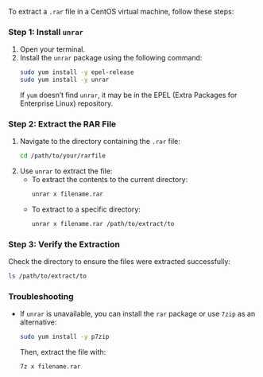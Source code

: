 To extract a `.rar` file in a CentOS virtual machine, follow these steps:

### Step 1: Install `unrar`
1. Open your terminal.
2. Install the `unrar` package using the following command:
   ```bash
   sudo yum install -y epel-release
   sudo yum install -y unrar
   ```
   If `yum` doesn’t find `unrar`, it may be in the EPEL (Extra Packages for Enterprise Linux) repository.

### Step 2: Extract the RAR File
1. Navigate to the directory containing the `.rar` file:
   ```bash
   cd /path/to/your/rarfile
   ```
2. Use `unrar` to extract the file:
   - To extract the contents to the current directory:
     ```bash
     unrar x filename.rar
     ```
   - To extract to a specific directory:
     ```bash
     unrar x filename.rar /path/to/extract/to
     ```

### Step 3: Verify the Extraction
Check the directory to ensure the files were extracted successfully:
```bash
ls /path/to/extract/to
```

### Troubleshooting
- If `unrar` is unavailable, you can install the `rar` package or use `7zip` as an alternative:
  ```bash
  sudo yum install -y p7zip
  ```
  Then, extract the file with:
  ```bash
  7z x filename.rar
  ```
